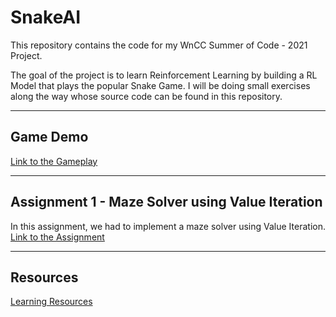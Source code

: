 # SnakeAI
This repository contains the code for my WnCC Summer of Code - 2021 Project.

The goal of the project is to learn Reinforcement Learning by building a RL Model that plays the popular Snake Game. I will be doing small exercises along the way whose source code can be found in this repository.
___

## Game Demo
[Link to the Gameplay](https://drive.google.com/drive/folders/1kixSPSeSGwu6KX9O60KJUzhxoQp0nPv8)
___

## Assignment 1 - Maze Solver using Value Iteration
In this assignment, we had to implement a maze solver using Value Iteration. 
[Link to the Assignment](https://www.cse.iitb.ac.in/~shivaram/teaching/old/cs747-a2020/pa-2/programming-assignment-2.html)
___

## Resources
[Learning Resources](https://www.notion.so/SOC-Snake-AI-Project-471ff57983a24f749ca0ec08df8c9472 "Learning Resources")
